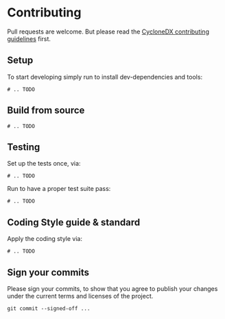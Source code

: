 # Contributing

Pull requests are welcome.
But please read the
[CycloneDX contributing guidelines](https://github.com/CycloneDX/.github/blob/master/CONTRIBUTING.md)
first.

## Setup

To start developing simply run to install dev-dependencies and tools:

```shell
# .. TODO 
```

## Build from source

```shell
# .. TODO 
```

## Testing

Set up the tests once, via:

```shell
# .. TODO 
```

Run to have a proper test suite pass:

```shell
# .. TODO 
```

## Coding Style guide & standard

Apply the coding style via:

```shell
# .. TODO 
```

## Sign your commits

Please sign your commits,
to show that you agree to publish your changes under the current terms and licenses of the project.

```shell
git commit --signed-off ...
```
